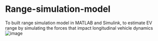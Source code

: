 # Range-simulation-model
To built range simulation model in MATLAB and Simulink, to estimate EV range by simulating the forces that impact longitudinal vehicle dynamics![image](https://github.com/Eshalprem/Range-simulation-model/assets/147090601/c1054bff-5ba1-444c-ae6e-71c5d8d18074)

